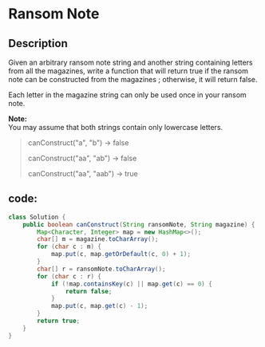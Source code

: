 # Ransom Note

## Description

Given an arbitrary ransom note string and another string containing letters from all the magazines, write a function that will return true if the ransom note can be constructed from the magazines ; otherwise, it will return false.

Each letter in the magazine string can only be used once in your ransom note.

**Note:**  
You may assume that both strings contain only lowercase letters.

> canConstruct\("a", "b"\) -&gt; false 
>
> canConstruct\("aa", "ab"\) -&gt; false 
>
> canConstruct\("aa", "aab"\) -&gt; true

## code:

```java
class Solution {
    public boolean canConstruct(String ransomNote, String magazine) {
        Map<Character, Integer> map = new HashMap<>();
        char[] m = magazine.toCharArray();
        for (char c : m) {
            map.put(c, map.getOrDefault(c, 0) + 1);
        }
        char[] r = ransomNote.toCharArray();
        for (char c : r) {
            if (!map.containsKey(c) || map.get(c) == 0) {
                return false;
            }
            map.put(c, map.get(c) - 1);
        }
        return true;
    }
}
```

